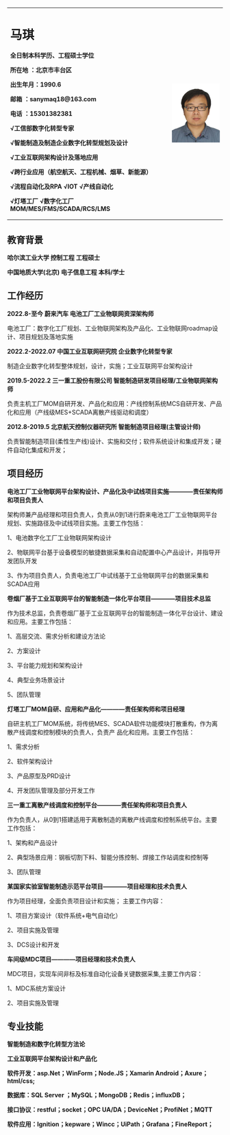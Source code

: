   <table board="0">
<tr>
<td width="75%">
<h1>马琪</h1> 
<p><b>全日制本科学历、工程硕士学位</b></p> 
<p><b>所在地  ：北京市丰台区</b></p>  
<p><b>出生年月：1990.6</b></p>  
<p><b>邮箱    ：sanymaq18@163.com</b></p> 
<p><b>电话    ：15301382381</b></p>  
<p><b>√工信部数字化转型专家</b></p> 
<p><b>√智能制造及制造企业数字化转型规划及设计</b></p> 
<p><b>√工业互联网架构设计及落地应用</b></p>
<p><b>√跨行业应用（航空航天、工程机械、烟草、新能源）</b></p> 
<p><b>√流程自动化及RPA √IOT √产线自动化</b></p>  
<p><b>√灯塔工厂 √数字化工厂 MOM/MES/FMS/SCADA/RCS/LMS </b></p>  
</td>
<td width="25%">
<img src="/MaQi.jpg" width="100%">
</td>
</tr>
  </table>

<h2>教育背景</h2> 
<p><b>哈尔滨工业大学     控制工程     工程硕士</b></p>  
<p><b>中国地质大学(北京) 电子信息工程 本科/学士</b></p>  

<h2>工作经历</h2> 
<p><b>2022.8-至今    蔚来汽车   电池工厂工业物联网资深架构师</b></p> 
<p>电池工厂：数字化工厂规划、工业物联网架构及产品化、工业物联网roadmap设计、项目规划及落地实施</p>  
<p><b>2022.2-2022.07 中国工业互联网研究院 企业数字化转型专家</b></p>  
<p> 制造企业数字化转型整体规划，设计，实施；工业互联网平台架构设计</p>  
<p><b>2019.5-2022.2 三一重工股份有限公司 智能制造研发项目经理/工业物联网架构师</b></p>
<p> 负责主机工厂MOM自研开发、产品化和应用：产线控制系统MCS自研开发、产品化和应用（产线级MES+SCADA离散产线驱动和调度）</p>
<p><b>2012.8-2019.5 北京航天控制仪器研究所 智能制造项目经理(主管设计师)</b></p>
<p> 负责智能制造项目(柔性生产线)设计、实施和交付；软件系统设计和集成开发；硬件自动化集成和开发；</p>
<h2>项目经历</h2> 

<p><b>电池工厂工业物联网平台架构设计、产品化及中试线项目实施————责任架构师和项目负责人</b></p>
<p>架构师兼产品经理和项目负责人，负责从0到1进行蔚来电池工厂工业物联网平台规划、实施路径及中试线项目实施。主要工作包括：
<p>1、电池数字化工厂工业物联网架构设计</p>
<p>2、物联网平台基于设备模型的敏捷数据采集和自动配置中心产品设计，并指导开发团队开发</p>
<p>3、作为项目负责人，负责电池工厂中试线基于工业物联网平台的数据采集和SCADA应用</p>

<p><b>卷烟厂基于工业互联网平台的智能制造一体化平台项目————项目技术总监</b></p>
<p>作为技术总监，负责卷烟厂基于工业互联网平台的智能制造一体化平台设计、建设和应用。主要工作包括：
<p>1、高层交流、需求分析和建设方法论</p>
<p>2、方案设计</p>
<p>3、平台能力规划和架构设计</p>
<p>4、典型业务场景设计</p>
<p>5、团队管理</p>

<p><b>灯塔工厂MOM自研、应用和产品化————责任架构师和项目经理</b></p>
<p>自研主机工厂MOM系统，将传统MES、SCADA软件功能模块打散重构，作为离散产线调度和控制模块的负责人，负责产
品化和应用。主要工作包括：</p>
<p>1、需求分析</p>
<p>2、软件架构设计</p>
<p>3、产品原型及PRD设计</p>
<p>4、开发团队管理及部分开发工作</p>

<p><b>三一重工离散产线调度和控制平台————责任架构师和项目负责人</b></p>
<p>作为负责人，从0到1搭建适用于离散制造的离散产线调度和控制系统平台。主要工作包括：</p>
<p>1、架构和产品设计</p>
<p>2、典型场景应用：钢板切割下料、智能分拣控制、焊接工作站调度和控制等</p>
<p>3、团队管理</p>

<p><b>某国家实验室智能制造示范平台项目————项目经理和技术负责人</b></p>
<p>作为项目经理，全面负责项目设计和实施；
主要工作内容：</p>
<p>1、项目方案设计（软件系统+电气自动化）</p>
<p>2、项目实施及管理</p>
<p>3、DCS设计和开发</p>

<p><b>车间级MDC项目————项目经理和技术负责人</b></p>
<p>MDC项目，实现车间非标及标准自动化设备关键数据采集,主要工作内容：</p>
<p>1、MDC系统方案设计</p>
<p>2、项目实施及管理</p>

<h2>专业技能</h2> 
<p><b>智能制造和数字化转型方法论</b></p>
<p><b>工业互联网平台架构设计和产品化</b></p>
<p><b>软件开发：asp.Net；WinForm；Node.JS；Xamarin Android；Axure；html/css;</b></p>
<p><b>数据库：SQL Server ；MySQL；MongoDB；Redis；influxDB；</b></p>
<p><b>接口协议：restful；socket；OPC UA/DA；DeviceNet；ProfiNet；MQTT</b></p>
<p><b>软件应用：Ignition；kepware；Wincc；UiPath；Grafana；FineReport；</b></p>
